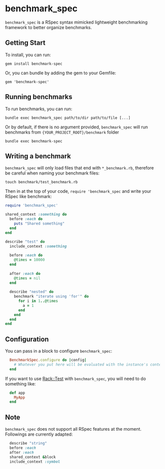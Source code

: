# benchmark_spec
`benchmark_spec` is a RSpec syntax mimicked lightweight benchmarking framework to better organize benchmarks.

## Getting Start
To install, you can run:

`gem install benchmark-spec`

Or, you can bundle by adding the gem to your Gemfile:

`gem 'benchmark-spec'`

## Running benchmarks
To run benchmarks, you can run:

`bundle exec benchmark_spec path/to/dir path/to/file [...]`

Or by default, if there is no argument provided, `benchmark_spec` will run benchmarks from `{YOUR_PROJECT_ROOT}/benchmark` folder

`bundle exec benchmark-spec`

## Writing a benchmark
`benchmark_spec` will only load files that end with `*_benchmark.rb`, therefore be careful when naming your benchmark files:

`touch benchmark/test_benchmark.rb`

Then in at the top of your code, `require 'benchmark_spec` and write your RSpec like benchmark:

```ruby
require 'benchmark_spec'

shared_context :something do
  before :each do
    puts "Shared something"
  end
end

describe "test" do
  include_context :something
  
  before :each do
    @times = 10000
  end
  
  after :each do
    @times = nil
  end
  
  describe "nested" do
    benchmark "iterate using 'for'" do
      for i in 1..@times
        a = 1
      end
    end
  end
end
```

## Configuration
You can pass in a block to configure `benchmark_spec`:
```ruby
  BenchmarkSpec.configure do |config|
    # Whatever you put here will be evaluated with the instance's context
  end
```

If you want to use [Rack::Test](https://github.com/brynary/rack-test) with `benchmark_spec`, you will need to do something like:
```ruby
  def app
    MyApp
  end
```

## Note
`benchmark_spec` does not support all RSpec features at the moment. Followings are currently adapted:
```ruby
  describe "string"
  before :each
  after :each
  shared_context &block
  include_context :symbol
```
